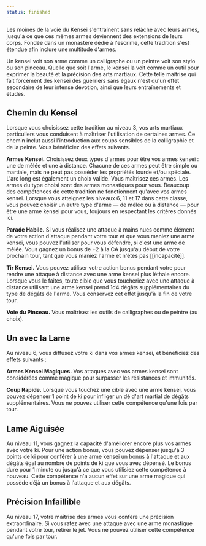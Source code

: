```yaml
---
status: finished
---
```

Les moines de la voie du Kensei s'entraînent sans relâche avec leurs armes, jusqu'à ce que ces mêmes armes deviennent des extensions de leurs corps. Fondée dans un monastère dédié à l'escrime, cette tradition s'est étendue afin inclure une multitude d'armes.

Un kensei voit son arme comme un calligraphe ou un peintre voit son stylo ou son pinceau. Quelle que soit l'arme, le kensei la voit comme un outil pour exprimer la beauté et la précision des arts martiaux. Cette telle maîtrise qui fait forcément des kensei des guerriers sans égaux n'est qu'un effet secondaire de leur intense dévotion, ainsi que leurs entraînements et études.

## Chemin du Kensei

Lorsque vous choisissez cette tradition au niveau 3, vos arts martiaux particuliers vous conduisent à maîtriser l'utilisation de certaines armes. Ce chemin inclut aussi l'introduction aux coups sensibles de la calligraphie et de la peinte. Vous bénéficiez des effets suivants.

**Armes Kensei.** Choisissez deux types d'armes pour être vos armes kensei : une de mêlée et une à distance. Chacune de ces armes peut être simple ou martiale, mais ne peut pas posséder les propriétés lourde et/ou spéciale. L'arc long est également un choix valide. Vous maîtrisez ces armes. Les armes du type choisi sont des armes monastiques pour vous. Beaucoup des compétences de cette tradition ne fonctionnent qu'avec vos armes kensei. Lorsque vous atteignez les niveaux 6, 11 et 17 dans cette classe, vous pouvez choisir un autre type d'arme — de mêlée ou à distance — pour être une arme kensei pour vous, toujours en respectant les critères donnés ici.

**Parade Habile.** Si vous réalisez une attaque à mains nues comme élément de votre action d'attaque pendant votre tour et que vous maniez une arme kensei, vous pouvez l'utiliser pour vous défendre, si c'est une arme de mêlée. Vous gagnez un bonus de +2 à la CA jusqu'au début de votre prochain tour, tant que vous maniez l'arme et n'êtes pas [[incapacité]].

**Tir Kensei.** Vous pouvez utiliser votre action bonus pendant votre pour rendre une attaque à distance avec une arme kensei plus léthale encore. Lorsque vous le faites, toute cible que vous toucheriez avec une attaque à distance utilisant une arme kensei prend 1d4 dégâts supplémentaires du type de dégâts de l'arme. Vous conservez cet effet jusqu'à la fin de votre tour.

**Voie du Pinceau.** Vous maîtrisez les outils de calligraphes ou de peintre (au choix).

## Un avec la Lame

Au niveau 6, vous diffusez votre ki dans vos armes kensei, et bénéficiez des effets suivants : 

**Armes Kensei Magiques.** Vos attaques avec vos armes kensei sont considérées comme magique pour surpasser les résistances et immunités.

**Coup Rapide.** Lorsque vous touchez une cible avec une arme kensei, vous pouvez dépenser 1 point de ki pour infliger un dé d'art martial de dégâts supplémentaires. Vous ne pouvez utiliser cette compétence qu'une fois par tour.

## Lame Aiguisée

Au niveau 11, vous gagnez la capacité d'améliorer encore plus vos armes avec votre ki. Pour une action bonus, vous pouvez dépenser jusqu'à 3 points de ki pour conférer à une arme kensei un bonus à l'attaque et aux dégâts égal au nombre de points de ki que vous avez dépensé. Le bonus dure pour 1 minute ou jusqu'à ce que vous utilisiez cette compétence à nouveau. Cette compétence n'a aucun effet sur une arme magique qui possède déjà un bonus à l'attaque et aux dégâts.

## Précision Infaillible

Au niveau 17, votre maîtrise des armes vous confère une précision extraordinaire. Si vous ratez avec une attaque avec une arme monastique pendant votre tour, retirer le jet. Vous ne pouvez utiliser cette compétence qu'une fois par tour.
